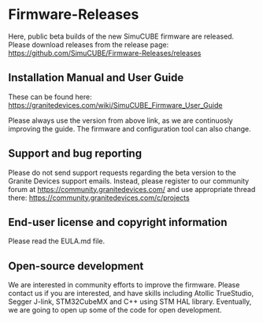 # Firmware-Releases
Here, public beta builds of the new SimuCUBE firmware are released. Please download releases from the release page:
https://github.com/SimuCUBE/Firmware-Releases/releases

## Installation Manual and User Guide
 These can be found here: https://granitedevices.com/wiki/SimuCUBE_Firmware_User_Guide

Please always use the version from above link, as we are continuosly improving the guide. The firmware and configuration tool can also change.

## Support and bug reporting
Please do not send support requests regarding the beta version to the Granite Devices support emails. Instead, please register to our community forum at https://community.granitedevices.com/ and use appropriate thread there:
https://community.granitedevices.com/c/projects

## End-user license and copyright information
Please read the EULA.md file.


## Open-source development
We are interested in community efforts to improve the firmware. Please contact us if you are interested, and have skills including Atollic TrueStudio, Segger J-link, STM32CubeMX and C++ using STM HAL library. Eventually, we are going to open up some of the code for open development. 

